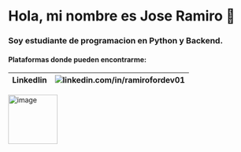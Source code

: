 # Hola, mi nombre es Jose Ramiro 👋

### Soy estudiante de programacion en Python y Backend.

#### Plataformas donde pueden encontrarme:

| Linkedlin | ![linkedin.com/in/ramirofordev01]()|
| --------- | -- |
<img width="100" height="100" alt="image" src="https://github.com/user-attachments/assets/8e333c77-a0e8-47cf-8148-1061e3ac76a3" />

